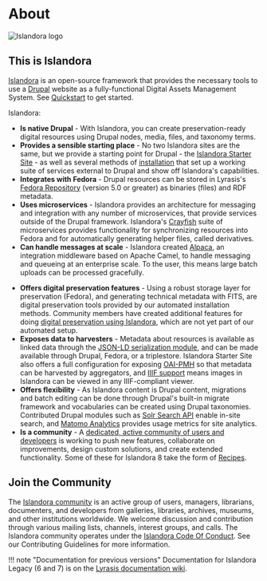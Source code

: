 # About
![Islandora logo](https://assets.website-files.com/618eb1b213a102afa83e260d/61b376b9f04ddd1f0da90edf_logo-islandora.svg)

## This is Islandora

[Islandora](https://islandora.ca) is an open-source framework that provides the necessary tools to use a [Drupal](https://www.drupal.org) website as a fully-functional Digital Assets Management System. See [Quickstart](installation/quickstart.md) to get started.

Islandora:

[//]: # (We should probably replace as many of the links in this section as possible with links to within this documentation, and make it clear which are internal links and which link out.)
- **Is native Drupal** - With Islandora, you can create preservation-ready digital resources using Drupal nodes, media, files, and taxonomy terms. 
- **Provides a sensible starting place** - No two Islandora sites are the same, but we provide a starting point for Drupal - the [Islandora Starter Site](https://github.com/Islandora/islandora-starter-site/) - as well as several methods of [installation](installation/quickstart.md) that set up a working suite of services external to Drupal and show off Islandora's capabilities. 
- **Integrates with Fedora** - Drupal resources can be stored in Lyrasis's [Fedora Repository](https://wiki.duraspace.org/display/FF/Fedora+Repository+Home) (version 5.0 or greater) as binaries (files) and RDF metadata.
- **Uses microservices** - Islandora provides an architecture for messaging and integration with any number of microservices, that provide services outside of the Drupal framework. Islandora's [Crayfish](https://github.com/Islandora/crayfish) suite of microservices provides functionality for synchronizing resources into Fedora and for automatically generating helper files, called derivatives.
- **Can handle messages at scale** - Islandora created [Alpaca](https://github.com/Islandora/Alpaca), an integration middleware based on Apache Camel, to handle messaging and queueing at an enterprise scale. To the user, this means large batch uploads can be processed gracefully.

[//]: # (Allowing bulk uploads to be processed without affecting the server... would be the ideal right? but right now they're on the same server. Is just saying "scalability" ok?)

- **Offers digital preservation features** - Using a robust storage layer for preservation (Fedora), and generating technical metadata with FITS, are digital preservation tools provided by our automated installation methods. Community members have created additional features for doing [digital preservation using Islandora](https://github.com/mjordan/digital_preservation_using_islandora), which are not yet part of our automated setup. 
- **Exposes data to harvesters** - Metadata about resources is available as linked data through the [JSON-LD serialization module](https://github.com/Islandora/jsonld), and can be made available through Drupal, Fedora, or a triplestore. Islandora Starter Site also offers a full configuration for exposing [OAI-PMH](user-documentation/metadata_harvesting/#oai-pmh) so that metadata can be harvested by aggregators, and [IIIF support](https://github.com/Islandora/islandora/tree/8.x-1.x/modules/islandora_iiif) means images in Islandora can be viewed in any IIIF-compliant viewer.
- **Offers flexibility** - As Islandora content is Drupal content, migrations and batch editing can be done through Drupal's built-in migrate framework and  vocabularies can be created using Drupal taxonomies. Contributed Drupal modules such as [Solr Search API](https://www.drupal.org/project/search_api_solr) enable in-site search, and [Matomo Analytics](https://www.drupal.org/project/matomo) provides usage metrics for site analytics.
- **Is a community** - A [dedicated, active community of users and developers](https://groups.google.com/forum/#!forum/islandora) is working to push new features, collaborate on improvements, design custom solutions, and create extended functionality. Some of these for Islandora 8 take the form of [Recipes](https://github.com/Islandora-Labs/Islandora-Cookbook).

## Join the Community

The [Islandora community](https://www.islandora.ca/community) is an active group of users, managers, librarians, documenters, and developers from galleries, libraries, archives, museums, and other institutions worldwide. We welcome discussion and contribution through various mailing lists, channels, interest groups, and calls. The Islandora community operates under the [Islandora Code Of Conduct](https://www.islandora.ca/code-of-conduct). See our Contributing Guidelines for more information.


!!! note "Documentation for previous versions"
    Documentation for Islandora Legacy (6 and 7) is on the [Lyrasis documentation wiki](https://wiki.lyrasis.org/display/ISLANDORA/Start).
